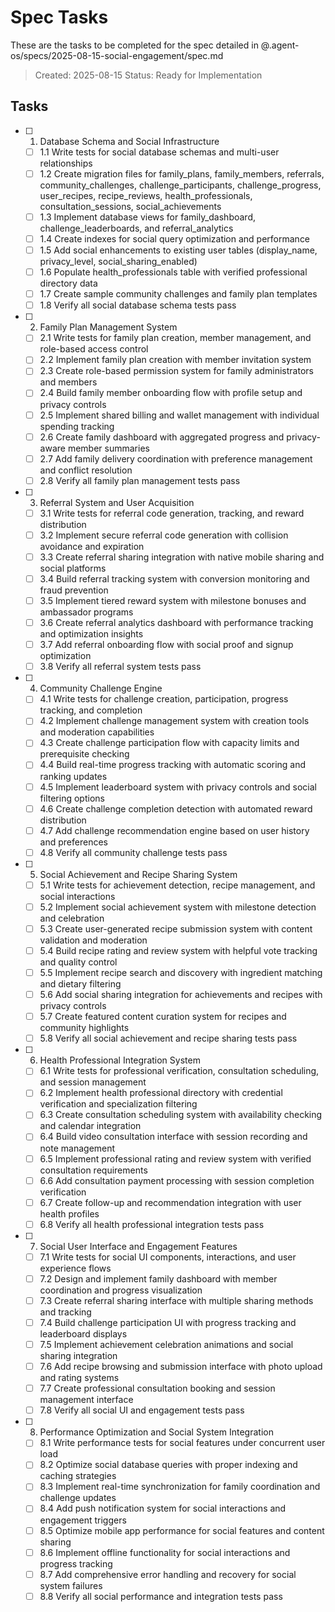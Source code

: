 # Spec Tasks

These are the tasks to be completed for the spec detailed in @.agent-os/specs/2025-08-15-social-engagement/spec.md

> Created: 2025-08-15
> Status: Ready for Implementation

## Tasks

- [ ] 1. Database Schema and Social Infrastructure
  - [ ] 1.1 Write tests for social database schemas and multi-user relationships
  - [ ] 1.2 Create migration files for family_plans, family_members, referrals, community_challenges, challenge_participants, challenge_progress, user_recipes, recipe_reviews, health_professionals, consultation_sessions, social_achievements
  - [ ] 1.3 Implement database views for family_dashboard, challenge_leaderboards, and referral_analytics
  - [ ] 1.4 Create indexes for social query optimization and performance
  - [ ] 1.5 Add social enhancements to existing user tables (display_name, privacy_level, social_sharing_enabled)
  - [ ] 1.6 Populate health_professionals table with verified professional directory data
  - [ ] 1.7 Create sample community challenges and family plan templates
  - [ ] 1.8 Verify all social database schema tests pass

- [ ] 2. Family Plan Management System
  - [ ] 2.1 Write tests for family plan creation, member management, and role-based access control
  - [ ] 2.2 Implement family plan creation with member invitation system
  - [ ] 2.3 Create role-based permission system for family administrators and members
  - [ ] 2.4 Build family member onboarding flow with profile setup and privacy controls
  - [ ] 2.5 Implement shared billing and wallet management with individual spending tracking
  - [ ] 2.6 Create family dashboard with aggregated progress and privacy-aware member summaries
  - [ ] 2.7 Add family delivery coordination with preference management and conflict resolution
  - [ ] 2.8 Verify all family plan management tests pass

- [ ] 3. Referral System and User Acquisition
  - [ ] 3.1 Write tests for referral code generation, tracking, and reward distribution
  - [ ] 3.2 Implement secure referral code generation with collision avoidance and expiration
  - [ ] 3.3 Create referral sharing integration with native mobile sharing and social platforms
  - [ ] 3.4 Build referral tracking system with conversion monitoring and fraud prevention
  - [ ] 3.5 Implement tiered reward system with milestone bonuses and ambassador programs
  - [ ] 3.6 Create referral analytics dashboard with performance tracking and optimization insights
  - [ ] 3.7 Add referral onboarding flow with social proof and signup optimization
  - [ ] 3.8 Verify all referral system tests pass

- [ ] 4. Community Challenge Engine
  - [ ] 4.1 Write tests for challenge creation, participation, progress tracking, and completion
  - [ ] 4.2 Implement challenge management system with creation tools and moderation capabilities
  - [ ] 4.3 Create challenge participation flow with capacity limits and prerequisite checking
  - [ ] 4.4 Build real-time progress tracking with automatic scoring and ranking updates
  - [ ] 4.5 Implement leaderboard system with privacy controls and social filtering options
  - [ ] 4.6 Create challenge completion detection with automated reward distribution
  - [ ] 4.7 Add challenge recommendation engine based on user history and preferences
  - [ ] 4.8 Verify all community challenge tests pass

- [ ] 5. Social Achievement and Recipe Sharing System
  - [ ] 5.1 Write tests for achievement detection, recipe management, and social interactions
  - [ ] 5.2 Implement social achievement system with milestone detection and celebration
  - [ ] 5.3 Create user-generated recipe submission system with content validation and moderation
  - [ ] 5.4 Build recipe rating and review system with helpful vote tracking and quality control
  - [ ] 5.5 Implement recipe search and discovery with ingredient matching and dietary filtering
  - [ ] 5.6 Add social sharing integration for achievements and recipes with privacy controls
  - [ ] 5.7 Create featured content curation system for recipes and community highlights
  - [ ] 5.8 Verify all social achievement and recipe sharing tests pass

- [ ] 6. Health Professional Integration System
  - [ ] 6.1 Write tests for professional verification, consultation scheduling, and session management
  - [ ] 6.2 Implement health professional directory with credential verification and specialization filtering
  - [ ] 6.3 Create consultation scheduling system with availability checking and calendar integration
  - [ ] 6.4 Build video consultation interface with session recording and note management
  - [ ] 6.5 Implement professional rating and review system with verified consultation requirements
  - [ ] 6.6 Add consultation payment processing with session completion verification
  - [ ] 6.7 Create follow-up and recommendation integration with user health profiles
  - [ ] 6.8 Verify all health professional integration tests pass

- [ ] 7. Social User Interface and Engagement Features
  - [ ] 7.1 Write tests for social UI components, interactions, and user experience flows
  - [ ] 7.2 Design and implement family dashboard with member coordination and progress visualization
  - [ ] 7.3 Create referral sharing interface with multiple sharing methods and tracking
  - [ ] 7.4 Build challenge participation UI with progress tracking and leaderboard displays
  - [ ] 7.5 Implement achievement celebration animations and social sharing integration
  - [ ] 7.6 Add recipe browsing and submission interface with photo upload and rating systems
  - [ ] 7.7 Create professional consultation booking and session management interface
  - [ ] 7.8 Verify all social UI and engagement tests pass

- [ ] 8. Performance Optimization and Social System Integration
  - [ ] 8.1 Write performance tests for social features under concurrent user load
  - [ ] 8.2 Optimize social database queries with proper indexing and caching strategies
  - [ ] 8.3 Implement real-time synchronization for family coordination and challenge updates
  - [ ] 8.4 Add push notification system for social interactions and engagement triggers
  - [ ] 8.5 Optimize mobile app performance for social features and content sharing
  - [ ] 8.6 Implement offline functionality for social interactions and progress tracking
  - [ ] 8.7 Add comprehensive error handling and recovery for social system failures
  - [ ] 8.8 Verify all social performance and integration tests pass